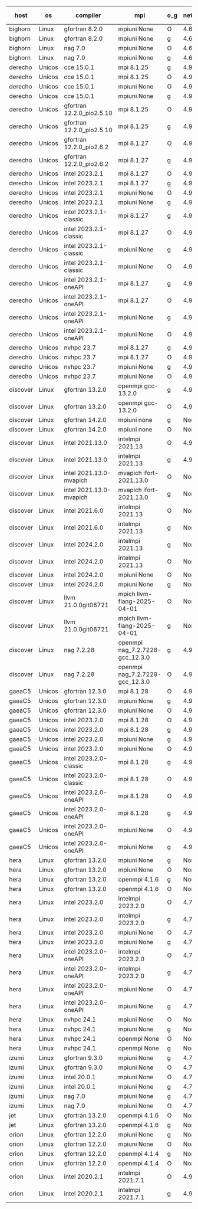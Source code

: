 

| host     | os       | compiler                              | mpi                      | o_g        | netcdf        | build       | u_pass          | u_fail          | s_pass            | s_fail            | e_pass             | e_fail             | nuopc_pass       | nuopc_fail       | artifacts link          |
|----------|----------|---------------------------------------|--------------------------|------------|---------------|-------------|-----------------|-----------------|-------------------|-------------------|--------------------|--------------------|------------------|------------------|-------------------------|
| bighorn | Linux | gfortran 8.2.0 | mpiuni None  | O | 4.6.1  | PASS | 12560 | 0 | 9 | 0 | 42 | 0 | None | None | <a href="https://github.com/esmf-org/esmf-test-artifacts/tree/47ebca71dd64686b74087cc518bdbf6d87d160d7/develop/gfortran/8.2.0/O/mpiuni/None" target="_blank">47ebca7</a> | 
| bighorn | Linux | gfortran 8.2.0 | mpiuni None  | g | 4.6.1  | PASS | 12560 | 0 | 9 | 0 | 42 | 0 | None | None | <a href="https://github.com/esmf-org/esmf-test-artifacts/tree/f13bf4e3c930207453a20a536ed050bddcfc0d4b/develop/gfortran/8.2.0/g/mpiuni/None" target="_blank">f13bf4e</a> | 
| bighorn | Linux | nag 7.0 | mpiuni None  | O | 4.6.1  | PASS | 12560 | 0 | 9 | 0 | 42 | 0 | None | None | <a href="https://github.com/esmf-org/esmf-test-artifacts/tree/c6a2844363fcf4835236e71c7987f32fba6b4ed0/develop/nag/7.0/O/mpiuni/None" target="_blank">c6a2844</a> | 
| bighorn | Linux | nag 7.0 | mpiuni None  | g | 4.6.1  | PASS | 12560 | 0 | 9 | 0 | 42 | 0 | None | None | <a href="https://github.com/esmf-org/esmf-test-artifacts/tree/e09fb38acf6637fef99dc42ee7d847a77605e32f/develop/nag/7.0/g/mpiuni/None" target="_blank">e09fb38</a> | 
| derecho | Unicos | cce 15.0.1 | mpi 8.1.25  | g | 4.9.2  | PASS | 14030 | 199 | 51 | 0 | 80 | 0 | 57 | 0 | <a href="https://github.com/esmf-org/esmf-test-artifacts/tree/8ceedff8a476dbfc9dc4ff685151ef37f9a6b576/develop/cce/15.0.1/g/mpi/8.1.25" target="_blank">8ceedff</a> | 
| derecho | Unicos | cce 15.0.1 | mpi 8.1.25  | O | 4.9.2  | PASS | 14150 | 79 | 51 | 0 | 80 | 0 | 57 | 0 | <a href="https://github.com/esmf-org/esmf-test-artifacts/tree/406e78d9262af48169657f591e46f6ee259cb956/develop/cce/15.0.1/O/mpi/8.1.25" target="_blank">406e78d</a> | 
| derecho | Unicos | cce 15.0.1 | mpiuni None  | O | 4.9.2  | PASS | 12324 | 236 | 9 | 0 | 42 | 0 | None | None | <a href="https://github.com/esmf-org/esmf-test-artifacts/tree/0c21814c60da412f34abc518f6fb494c92ca447e/develop/cce/15.0.1/O/mpiuni/None" target="_blank">0c21814</a> | 
| derecho | Unicos | cce 15.0.1 | mpiuni None  | g | 4.9.2  | PASS | 12483 | 77 | 9 | 0 | 42 | 0 | None | None | <a href="https://github.com/esmf-org/esmf-test-artifacts/tree/373b58491cf3bbb55e22f7c653dc2ed20f88c3e1/develop/cce/15.0.1/g/mpiuni/None" target="_blank">373b584</a> | 
| derecho | Unicos | gfortran 12.2.0_pio2.5.10 | mpi 8.1.25  | O | 4.9.2  | PASS | 14229 | 0 | 51 | 0 | 80 | 0 | 57 | 0 | <a href="https://github.com/esmf-org/esmf-test-artifacts/tree/b76329fc809c988c1a3830cfbbe40621b810798a/develop/gfortran/12.2.0_pio2.5.10/O/mpi/8.1.25" target="_blank">b76329f</a> | 
| derecho | Unicos | gfortran 12.2.0_pio2.5.10 | mpi 8.1.25  | g | 4.9.2  | PASS | 14229 | 0 | 51 | 0 | 80 | 0 | 57 | 0 | <a href="https://github.com/esmf-org/esmf-test-artifacts/tree/fc4e1fbc30192cec07278e6eb6c61415922f524b/develop/gfortran/12.2.0_pio2.5.10/g/mpi/8.1.25" target="_blank">fc4e1fb</a> | 
| derecho | Unicos | gfortran 12.2.0_pio2.6.2 | mpi 8.1.27  | O | 4.9.2  | PASS | 14229 | 0 | 51 | 0 | 80 | 0 | 57 | 0 | <a href="https://github.com/esmf-org/esmf-test-artifacts/tree/6e3407640a34de2988553c0da3f495a6197370f0/develop/gfortran/12.2.0_pio2.6.2/O/mpi/8.1.27" target="_blank">6e34076</a> | 
| derecho | Unicos | gfortran 12.2.0_pio2.6.2 | mpi 8.1.27  | g | 4.9.2  | PASS | 14229 | 0 | 51 | 0 | 80 | 0 | 57 | 0 | <a href="https://github.com/esmf-org/esmf-test-artifacts/tree/2e632b0ab4296e6dc884f821c2707ed565c46489/develop/gfortran/12.2.0_pio2.6.2/g/mpi/8.1.27" target="_blank">2e632b0</a> | 
| derecho | Unicos | intel 2023.2.1 | mpi 8.1.27  | O | 4.9.2  | PASS | 14229 | 0 | 51 | 0 | 80 | 0 | 58 | 0 | <a href="https://github.com/esmf-org/esmf-test-artifacts/tree/6fe10a899c9ceb73fe63b6392efa3be553660abc/develop/intel/2023.2.1/O/mpi/8.1.27" target="_blank">6fe10a8</a> | 
| derecho | Unicos | intel 2023.2.1 | mpi 8.1.27  | g | 4.9.2  | PASS | 14229 | 0 | 51 | 0 | 80 | 0 | 58 | 0 | <a href="https://github.com/esmf-org/esmf-test-artifacts/tree/6326d5270aaa52dd08cc01df1ebf22b86bca6a89/develop/intel/2023.2.1/g/mpi/8.1.27" target="_blank">6326d52</a> | 
| derecho | Unicos | intel 2023.2.1 | mpiuni None  | O | 4.9.2  | PASS | 12560 | 0 | 9 | 0 | 42 | 0 | None | None | <a href="https://github.com/esmf-org/esmf-test-artifacts/tree/fa37821c2aac977ec20059d3f1439e71caa09349/develop/intel/2023.2.1/O/mpiuni/None" target="_blank">fa37821</a> | 
| derecho | Unicos | intel 2023.2.1 | mpiuni None  | g | 4.9.2  | PASS | 12560 | 0 | 9 | 0 | 42 | 0 | None | None | <a href="https://github.com/esmf-org/esmf-test-artifacts/tree/e18964ec27d9a4c094c9b9c290a9fb8d44b9ada6/develop/intel/2023.2.1/g/mpiuni/None" target="_blank">e18964e</a> | 
| derecho | Unicos | intel 2023.2.1-classic | mpi 8.1.27  | g | 4.9.2  | PASS | 14229 | 0 | 51 | 0 | 80 | 0 | 57 | 0 | <a href="https://github.com/esmf-org/esmf-test-artifacts/tree/5ab9067e2e0709591699168b968712029e9c5baf/develop/intel/2023.2.1-classic/g/mpi/8.1.27" target="_blank">5ab9067</a> | 
| derecho | Unicos | intel 2023.2.1-classic | mpi 8.1.27  | O | 4.9.2  | PASS | 14229 | 0 | 51 | 0 | 80 | 0 | 57 | 0 | <a href="https://github.com/esmf-org/esmf-test-artifacts/tree/570ec7f1e3debe8577ea4d9de3c94ec36b5b0622/develop/intel/2023.2.1-classic/O/mpi/8.1.27" target="_blank">570ec7f</a> | 
| derecho | Unicos | intel 2023.2.1-classic | mpiuni None  | g | 4.9.2  | PASS | 12560 | 0 | 9 | 0 | 42 | 0 | None | None | <a href="https://github.com/esmf-org/esmf-test-artifacts/tree/8d5a9ad74f95e08973a32d213b245993d88057c6/develop/intel/2023.2.1-classic/g/mpiuni/None" target="_blank">8d5a9ad</a> | 
| derecho | Unicos | intel 2023.2.1-classic | mpiuni None  | O | 4.9.2  | PASS | 12560 | 0 | 9 | 0 | 42 | 0 | None | None | <a href="https://github.com/esmf-org/esmf-test-artifacts/tree/ab921c7eb171da028042d5c00f99e74ce8901d9e/develop/intel/2023.2.1-classic/O/mpiuni/None" target="_blank">ab921c7</a> | 
| derecho | Unicos | intel 2023.2.1-oneAPI | mpi 8.1.27  | g | 4.9.2  | PASS | 14229 | 0 | 51 | 0 | 80 | 0 | 57 | 0 | <a href="https://github.com/esmf-org/esmf-test-artifacts/tree/f5ea4eee830ec6591d8780544237642e273585fc/develop/intel/2023.2.1-oneAPI/g/mpi/8.1.27" target="_blank">f5ea4ee</a> | 
| derecho | Unicos | intel 2023.2.1-oneAPI | mpi 8.1.27  | O | 4.9.2  | PASS | 14229 | 0 | 50 | 1 | 80 | 0 | 57 | 0 | <a href="https://github.com/esmf-org/esmf-test-artifacts/tree/7b2e0ba1c97d9d9d2e43115007ab7ec0d0ecd6e3/develop/intel/2023.2.1-oneAPI/O/mpi/8.1.27" target="_blank">7b2e0ba</a> | 
| derecho | Unicos | intel 2023.2.1-oneAPI | mpiuni None  | g | 4.9.2  | PASS | 12560 | 0 | 9 | 0 | 42 | 0 | None | None | <a href="https://github.com/esmf-org/esmf-test-artifacts/tree/fe8121d117302364e83af9ac45e3173cf033e78b/develop/intel/2023.2.1-oneAPI/g/mpiuni/None" target="_blank">fe8121d</a> | 
| derecho | Unicos | intel 2023.2.1-oneAPI | mpiuni None  | O | 4.9.2  | PASS | 12560 | 0 | 9 | 0 | 42 | 0 | None | None | <a href="https://github.com/esmf-org/esmf-test-artifacts/tree/67442b174d2c630b5335dca69e7281addd6c23ce/develop/intel/2023.2.1-oneAPI/O/mpiuni/None" target="_blank">67442b1</a> | 
| derecho | Unicos | nvhpc 23.7 | mpi 8.1.27  | g | 4.9.2  | PASS | 14229 | 0 | 51 | 0 | 80 | 0 | 57 | 0 | <a href="https://github.com/esmf-org/esmf-test-artifacts/tree/421a6b98aa73cff07b2cbec4afb3e705eb367dc4/develop/nvhpc/23.7/g/mpi/8.1.27" target="_blank">421a6b9</a> | 
| derecho | Unicos | nvhpc 23.7 | mpi 8.1.27  | O | 4.9.2  | PASS | 14229 | 0 | 51 | 0 | 80 | 0 | 57 | 0 | <a href="https://github.com/esmf-org/esmf-test-artifacts/tree/a675d0690234ef3917c33973c1de352e24911c5d/develop/nvhpc/23.7/O/mpi/8.1.27" target="_blank">a675d06</a> | 
| derecho | Unicos | nvhpc 23.7 | mpiuni None  | g | 4.9.2  | PASS | 12560 | 0 | 9 | 0 | 42 | 0 | None | None | <a href="https://github.com/esmf-org/esmf-test-artifacts/tree/d533629148c66ab6bede99cb947a204aebc29eba/develop/nvhpc/23.7/g/mpiuni/None" target="_blank">d533629</a> | 
| derecho | Unicos | nvhpc 23.7 | mpiuni None  | O | 4.9.2  | PASS | 12560 | 0 | 9 | 0 | 42 | 0 | None | None | <a href="https://github.com/esmf-org/esmf-test-artifacts/tree/940d0cbf90dd50e7120f01c880c4d248b62b00a4/develop/nvhpc/23.7/O/mpiuni/None" target="_blank">940d0cb</a> | 
| discover | Linux | gfortran 13.2.0 | openmpi gcc-13.2.0  | g | 4.9.2  | PASS | 14229 | 0 | 51 | 0 | 80 | 0 | 57 | 0 | <a href="https://github.com/esmf-org/esmf-test-artifacts/tree/2794131d12f06dc579aee581c83a75cfd5a38424/develop/gfortran/13.2.0/g/openmpi/gcc-13.2.0" target="_blank">2794131</a> | 
| discover | Linux | gfortran 13.2.0 | openmpi gcc-13.2.0  | O | 4.9.2  | PASS | 14229 | 0 | 51 | 0 | 80 | 0 | 57 | 0 | <a href="https://github.com/esmf-org/esmf-test-artifacts/tree/4336069f77cfb828667946f22bebacade151659f/develop/gfortran/13.2.0/O/openmpi/gcc-13.2.0" target="_blank">4336069</a> | 
| discover | Linux | gfortran 14.2.0 | mpiuni none  | g | None  | PASS | 12560 | 0 | 9 | 0 | 42 | 0 | None | None | <a href="https://github.com/esmf-org/esmf-test-artifacts/tree/942d83ba1eeb9df4704d4bd85cd9d24039047710/develop/gfortran/14.2.0/g/mpiuni/none" target="_blank">942d83b</a> | 
| discover | Linux | gfortran 14.2.0 | mpiuni none  | O | None  | PASS | 12560 | 0 | 9 | 0 | 42 | 0 | None | None | <a href="https://github.com/esmf-org/esmf-test-artifacts/tree/f2dc7b09cf8542ecd766fdf76e7bdc8d5dbec3aa/develop/gfortran/14.2.0/O/mpiuni/none" target="_blank">f2dc7b0</a> | 
| discover | Linux | intel 2021.13.0 | intelmpi 2021.13  | O | 4.9.2  | PASS | 14229 | 0 | 51 | 0 | 80 | 0 | 57 | 0 | <a href="https://github.com/esmf-org/esmf-test-artifacts/tree/b398a8600ec4ce9930439384615f754340b79d1f/develop/intel/2021.13.0/O/intelmpi/2021.13" target="_blank">b398a86</a> | 
| discover | Linux | intel 2021.13.0 | intelmpi 2021.13  | g | 4.9.2  | PASS | 14229 | 0 | 51 | 0 | 80 | 0 | 57 | 0 | <a href="https://github.com/esmf-org/esmf-test-artifacts/tree/a1c87a9b19c2e224c8160055244f9b967ad62532/develop/intel/2021.13.0/g/intelmpi/2021.13" target="_blank">a1c87a9</a> | 
| discover | Linux | intel 2021.13.0-mvapich | mvapich ifort-2021.13.0  | O | None  | PASS | 14229 | 0 | 51 | 0 | 80 | 0 | 57 | 0 | <a href="https://github.com/esmf-org/esmf-test-artifacts/tree/554fe054b4a799457abb3d8f970f1bfe9037c20b/develop/intel/2021.13.0-mvapich/O/mvapich/ifort-2021.13.0" target="_blank">554fe05</a> | 
| discover | Linux | intel 2021.13.0-mvapich | mvapich ifort-2021.13.0  | g | None  | PASS | 14229 | 0 | 51 | 0 | 80 | 0 | 57 | 0 | <a href="https://github.com/esmf-org/esmf-test-artifacts/tree/177926913e6e49a2f711b47ad9ab8fa27c9062c8/develop/intel/2021.13.0-mvapich/g/mvapich/ifort-2021.13.0" target="_blank">1779269</a> | 
| discover | Linux | intel 2021.6.0 | intelmpi 2021.13  | O | None  | PASS | 14229 | 0 | 51 | 0 | 80 | 0 | 57 | 0 | <a href="https://github.com/esmf-org/esmf-test-artifacts/tree/d837573491ebf1b55e545e9914f167544c29a488/develop/intel/2021.6.0/O/intelmpi/2021.13" target="_blank">d837573</a> | 
| discover | Linux | intel 2021.6.0 | intelmpi 2021.13  | g | None  | PASS | 14229 | 0 | 51 | 0 | 80 | 0 | 57 | 0 | <a href="https://github.com/esmf-org/esmf-test-artifacts/tree/39dcb2c26392ebf448eee81f03029fccc7673979/develop/intel/2021.6.0/g/intelmpi/2021.13" target="_blank">39dcb2c</a> | 
| discover | Linux | intel 2024.2.0 | intelmpi 2021.13  | g | None  | PASS | 14228 | 1 | 51 | 0 | 80 | 0 | 57 | 0 | <a href="https://github.com/esmf-org/esmf-test-artifacts/tree/89f177b400ea706543076a4f3c6d988f66043924/develop/intel/2024.2.0/g/intelmpi/2021.13" target="_blank">89f177b</a> | 
| discover | Linux | intel 2024.2.0 | intelmpi 2021.13  | O | None  | PASS | 14229 | 0 | 51 | 0 | 80 | 0 | 57 | 0 | <a href="https://github.com/esmf-org/esmf-test-artifacts/tree/7cea2495e8eef3bb72242729eedaa7b99c8052f8/develop/intel/2024.2.0/O/intelmpi/2021.13" target="_blank">7cea249</a> | 
| discover | Linux | intel 2024.2.0 | mpiuni None  | O | None  | PASS | 12560 | 0 | 9 | 0 | 42 | 0 | None | None | <a href="https://github.com/esmf-org/esmf-test-artifacts/tree/1080000a2dd8c420417374ae69b6b7dd4695fdcb/develop/intel/2024.2.0/O/mpiuni/None" target="_blank">1080000</a> | 
| discover | Linux | intel 2024.2.0 | mpiuni None  | g | None  | PASS | 12559 | 1 | 9 | 0 | 42 | 0 | None | None | <a href="https://github.com/esmf-org/esmf-test-artifacts/tree/48e61e85c6ebcffa52f0851c45dfd9000a1568e0/develop/intel/2024.2.0/g/mpiuni/None" target="_blank">48e61e8</a> | 
| discover | Linux | llvm 21.0.0git06721 | mpich llvm-flang-2025-04-01  | O | None  | PASS | 14211 | 18 | 18 | 33 | 75 | 5 | 0 | 57 | <a href="https://github.com/esmf-org/esmf-test-artifacts/tree/bca67491d7200d7a0530b47bfac8b66e4ea18c2e/develop/llvm/21.0.0git06721/O/mpich/llvm-flang-2025-04-01" target="_blank">bca6749</a> | 
| discover | Linux | llvm 21.0.0git06721 | mpich llvm-flang-2025-04-01  | g | None  | PASS | 14212 | 17 | 18 | 33 | 75 | 5 | 0 | 57 | <a href="https://github.com/esmf-org/esmf-test-artifacts/tree/567bf2cde1e0c266e194512a15b05b343715b595/develop/llvm/21.0.0git06721/g/mpich/llvm-flang-2025-04-01" target="_blank">567bf2c</a> | 
| discover | Linux | nag 7.2.28 | openmpi nag_7.2.7228-gcc_12.3.0  | g | 4.9.2  | PASS | 14229 | 0 | 51 | 0 | 80 | 0 | 56 | 1 | <a href="https://github.com/esmf-org/esmf-test-artifacts/tree/92674800e5778ea7c1943bd6426deb72468d0bfe/develop/nag/7.2.28/g/openmpi/nag_7.2.7228-gcc_12.3.0" target="_blank">9267480</a> | 
| discover | Linux | nag 7.2.28 | openmpi nag_7.2.7228-gcc_12.3.0  | O | 4.9.2  | PASS | 14229 | 0 | 51 | 0 | 80 | 0 | 56 | 1 | <a href="https://github.com/esmf-org/esmf-test-artifacts/tree/ed82915cf8e9452e9127e093a75524a7c759ee06/develop/nag/7.2.28/O/openmpi/nag_7.2.7228-gcc_12.3.0" target="_blank">ed82915</a> | 
| gaeaC5 | Unicos | gfortran 12.3.0 | mpi 8.1.28  | O | 4.9.0  | PASS | 14229 | 0 | 51 | 0 | 80 | 0 | 57 | 0 | <a href="https://github.com/esmf-org/esmf-test-artifacts/tree/ece9246cd4e81d8e420123eaf2444734b1856d37/develop/gfortran/12.3.0/O/mpi/8.1.28" target="_blank">ece9246</a> | 
| gaeaC5 | Unicos | gfortran 12.3.0 | mpiuni None  | g | 4.9.0  | PASS | 12560 | 0 | 9 | 0 | 42 | 0 | None | None | <a href="https://github.com/esmf-org/esmf-test-artifacts/tree/4a16227a89877db00c01ac0028525b8e60c7b733/develop/gfortran/12.3.0/g/mpiuni/None" target="_blank">4a16227</a> | 
| gaeaC5 | Unicos | gfortran 12.3.0 | mpiuni None  | O | 4.9.0  | PASS | 12560 | 0 | 9 | 0 | 42 | 0 | None | None | <a href="https://github.com/esmf-org/esmf-test-artifacts/tree/6d5d3875f8777cd4672fa8862637d09a85c61498/develop/gfortran/12.3.0/O/mpiuni/None" target="_blank">6d5d387</a> | 
| gaeaC5 | Unicos | intel 2023.2.0 | mpi 8.1.28  | O | 4.9.0  | PASS | None | None | None | None | None | None | None | None | <a href="https://github.com/esmf-org/esmf-test-artifacts/tree/3e3e5172e27a85df1c4e38622d55b9fb40f70fd5/develop/intel/2023.2.0/O/mpi/8.1.28" target="_blank">3e3e517</a> | 
| gaeaC5 | Unicos | intel 2023.2.0 | mpi 8.1.28  | g | 4.9.0  | PASS | None | None | None | None | None | None | None | None | <a href="https://github.com/esmf-org/esmf-test-artifacts/tree/6adedca9d0efd758276801cbdaeb651ec7f03634/develop/intel/2023.2.0/g/mpi/8.1.28" target="_blank">6adedca</a> | 
| gaeaC5 | Unicos | intel 2023.2.0 | mpiuni None  | g | 4.9.0  | PASS | None | None | None | None | None | None | None | None | <a href="https://github.com/esmf-org/esmf-test-artifacts/tree/67962c66b95fc01b1cae5d57cf3156a6d6ecbae2/develop/intel/2023.2.0/g/mpiuni/None" target="_blank">67962c6</a> | 
| gaeaC5 | Unicos | intel 2023.2.0 | mpiuni None  | O | 4.9.0  | PASS | 12560 | 0 | 9 | 0 | 42 | 0 | None | None | <a href="https://github.com/esmf-org/esmf-test-artifacts/tree/d22b975faff88a70c5957b6e162cfdd54563a95e/develop/intel/2023.2.0/O/mpiuni/None" target="_blank">d22b975</a> | 
| gaeaC5 | Unicos | intel 2023.2.0-classic | mpi 8.1.28  | g | 4.9.0  | PASS | None | None | None | None | None | None | None | None | <a href="https://github.com/esmf-org/esmf-test-artifacts/tree/5e5693c93b9a7ea62a6bc67031e0c1a40e6ac2ea/develop/intel/2023.2.0-classic/g/mpi/8.1.28" target="_blank">5e5693c</a> | 
| gaeaC5 | Unicos | intel 2023.2.0-classic | mpi 8.1.28  | O | 4.9.0  | PASS | 14229 | 0 | 51 | 0 | 80 | 0 | 57 | 0 | <a href="https://github.com/esmf-org/esmf-test-artifacts/tree/b3f580cfc04c8cb649820510cab6418eb17a0695/develop/intel/2023.2.0-classic/O/mpi/8.1.28" target="_blank">b3f580c</a> | 
| gaeaC5 | Unicos | intel 2023.2.0-oneAPI | mpi 8.1.28  | O | 4.9.0  | PASS | None | None | None | None | None | None | None | None | <a href="https://github.com/esmf-org/esmf-test-artifacts/tree/06f91475bb2e7736b1450dc129e0c4a8830e08ba/develop/intel/2023.2.0-oneAPI/O/mpi/8.1.28" target="_blank">06f9147</a> | 
| gaeaC5 | Unicos | intel 2023.2.0-oneAPI | mpi 8.1.28  | g | 4.9.0  | PASS | None | None | None | None | None | None | None | None | <a href="https://github.com/esmf-org/esmf-test-artifacts/tree/4b83981a0574f43192040f2c9a9539a095cef256/develop/intel/2023.2.0-oneAPI/g/mpi/8.1.28" target="_blank">4b83981</a> | 
| gaeaC5 | Unicos | intel 2023.2.0-oneAPI | mpiuni None  | O | 4.9.0  | PASS | 12560 | 0 | 9 | 0 | 42 | 0 | None | None | <a href="https://github.com/esmf-org/esmf-test-artifacts/tree/1ebe6be35258092876c510804fb4852da7e1a145/develop/intel/2023.2.0-oneAPI/O/mpiuni/None" target="_blank">1ebe6be</a> | 
| gaeaC5 | Unicos | intel 2023.2.0-oneAPI | mpiuni None  | g | 4.9.0  | PASS | None | None | None | None | None | None | None | None | <a href="https://github.com/esmf-org/esmf-test-artifacts/tree/018668144e93fad14950d1be26a504fa243be276/develop/intel/2023.2.0-oneAPI/g/mpiuni/None" target="_blank">0186681</a> | 
| hera | Linux | gfortran 13.2.0 | mpiuni None  | g | None  | PASS | 12560 | 0 | 9 | 0 | 42 | 0 | None | None | <a href="https://github.com/esmf-org/esmf-test-artifacts/tree/447c0d882a7232e7bb6403cd57a1daa9856b0996/develop/gfortran/13.2.0/g/mpiuni/None" target="_blank">447c0d8</a> | 
| hera | Linux | gfortran 13.2.0 | mpiuni None  | O | None  | PASS | 12560 | 0 | 9 | 0 | 42 | 0 | None | None | <a href="https://github.com/esmf-org/esmf-test-artifacts/tree/1dfc70863adeabc5cf3c1c694b073612c24ebae5/develop/gfortran/13.2.0/O/mpiuni/None" target="_blank">1dfc708</a> | 
| hera | Linux | gfortran 13.2.0 | openmpi 4.1.6  | g | None  | PASS | 14229 | 0 | 51 | 0 | 80 | 0 | 57 | 0 | <a href="https://github.com/esmf-org/esmf-test-artifacts/tree/19d6982d3530bb24b435d659ffb9c49a34a2a218/develop/gfortran/13.2.0/g/openmpi/4.1.6" target="_blank">19d6982</a> | 
| hera | Linux | gfortran 13.2.0 | openmpi 4.1.6  | O | None  | PASS | 14229 | 0 | 51 | 0 | 80 | 0 | 57 | 0 | <a href="https://github.com/esmf-org/esmf-test-artifacts/tree/85234de7aa9dd2c1edf3c5db78a65e07a1535f69/develop/gfortran/13.2.0/O/openmpi/4.1.6" target="_blank">85234de</a> | 
| hera | Linux | intel 2023.2.0 | intelmpi 2023.2.0  | O | 4.7.0  | PASS | 14229 | 0 | 51 | 0 | 80 | 0 | 57 | 0 | <a href="https://github.com/esmf-org/esmf-test-artifacts/tree/be18aecdf451b65e1cccc044866eb261bf5fa2cd/develop/intel/2023.2.0/O/intelmpi/2023.2.0" target="_blank">be18aec</a> | 
| hera | Linux | intel 2023.2.0 | intelmpi 2023.2.0  | g | 4.7.0  | PASS | 14229 | 0 | 51 | 0 | 80 | 0 | 57 | 0 | <a href="https://github.com/esmf-org/esmf-test-artifacts/tree/d1b91f8bcf4600c8392996538a9bd918160a32d0/develop/intel/2023.2.0/g/intelmpi/2023.2.0" target="_blank">d1b91f8</a> | 
| hera | Linux | intel 2023.2.0 | mpiuni None  | O | 4.7.0  | PASS | 12560 | 0 | 9 | 0 | 42 | 0 | None | None | <a href="https://github.com/esmf-org/esmf-test-artifacts/tree/1a8f0b2642366b64695a536f98c6314d1ea9c0b4/develop/intel/2023.2.0/O/mpiuni/None" target="_blank">1a8f0b2</a> | 
| hera | Linux | intel 2023.2.0 | mpiuni None  | g | 4.7.0  | PASS | 12560 | 0 | 9 | 0 | 42 | 0 | None | None | <a href="https://github.com/esmf-org/esmf-test-artifacts/tree/da0bee0c1757da6f41e3218bdd663cfc31816c9c/develop/intel/2023.2.0/g/mpiuni/None" target="_blank">da0bee0</a> | 
| hera | Linux | intel 2023.2.0-oneAPI | intelmpi 2023.2.0  | O | 4.7.0  | PASS | 14229 | 0 | 50 | 1 | 80 | 0 | 57 | 0 | <a href="https://github.com/esmf-org/esmf-test-artifacts/tree/15388842fa9342ab19d663c694d997833f3ee89f/develop/intel/2023.2.0-oneAPI/O/intelmpi/2023.2.0" target="_blank">1538884</a> | 
| hera | Linux | intel 2023.2.0-oneAPI | intelmpi 2023.2.0  | g | 4.7.0  | PASS | None | None | None | None | None | None | None | None | <a href="https://github.com/esmf-org/esmf-test-artifacts/tree/a8aeb2a826cb1d37f351b716da959fcc4e356c2d/develop/intel/2023.2.0-oneAPI/g/intelmpi/2023.2.0" target="_blank">a8aeb2a</a> | 
| hera | Linux | intel 2023.2.0-oneAPI | mpiuni None  | O | 4.7.0  | PASS | 12560 | 0 | 9 | 0 | 42 | 0 | None | None | <a href="https://github.com/esmf-org/esmf-test-artifacts/tree/703c53eab06a8ed1a0096fb6f6757ea571bf25cb/develop/intel/2023.2.0-oneAPI/O/mpiuni/None" target="_blank">703c53e</a> | 
| hera | Linux | intel 2023.2.0-oneAPI | mpiuni None  | g | 4.7.0  | PASS | 12560 | 0 | 9 | 0 | 42 | 0 | None | None | <a href="https://github.com/esmf-org/esmf-test-artifacts/tree/d2e591f3b4e312d8d6df9d9c81690ef01ffdc14a/develop/intel/2023.2.0-oneAPI/g/mpiuni/None" target="_blank">d2e591f</a> | 
| hera | Linux | nvhpc 24.1 | mpiuni None  | O | None  | PASS | 12560 | 0 | 9 | 0 | 42 | 0 | None | None | <a href="https://github.com/esmf-org/esmf-test-artifacts/tree/61366265113e6bea7166b0c277ad7c685bde3e30/develop/nvhpc/24.1/O/mpiuni/None" target="_blank">6136626</a> | 
| hera | Linux | nvhpc 24.1 | mpiuni None  | g | None  | PASS | 12560 | 0 | 9 | 0 | 42 | 0 | None | None | <a href="https://github.com/esmf-org/esmf-test-artifacts/tree/438574f6d9053e009072e1ddcea1ac215d5aecab/develop/nvhpc/24.1/g/mpiuni/None" target="_blank">438574f</a> | 
| hera | Linux | nvhpc 24.1 | openmpi None  | O | None  | PASS | 14229 | 0 | 51 | 0 | 80 | 0 | 57 | 0 | <a href="https://github.com/esmf-org/esmf-test-artifacts/tree/89f3626e4c5cf41bd3c5a72add2432f6be80df33/develop/nvhpc/24.1/O/openmpi/None" target="_blank">89f3626</a> | 
| hera | Linux | nvhpc 24.1 | openmpi None  | g | None  | PASS | 14229 | 0 | 51 | 0 | 80 | 0 | 57 | 0 | <a href="https://github.com/esmf-org/esmf-test-artifacts/tree/55311fb69257bfc735fe601cb8c9f39b741ab7c1/develop/nvhpc/24.1/g/openmpi/None" target="_blank">55311fb</a> | 
| izumi | Linux | gfortran 9.3.0 | mpiuni None  | g | 4.7.4  | PASS | 12560 | 0 | 9 | 0 | 42 | 0 | None | None | <a href="https://github.com/esmf-org/esmf-test-artifacts/tree/f74d7f0e8431c841b207c9370bfc36f453ecf49b/develop/gfortran/9.3.0/g/mpiuni/None" target="_blank">f74d7f0</a> | 
| izumi | Linux | gfortran 9.3.0 | mpiuni None  | O | 4.7.4  | PASS | 12560 | 0 | 9 | 0 | 42 | 0 | None | None | <a href="https://github.com/esmf-org/esmf-test-artifacts/tree/d021ba20f5f931eb5d9df7e599b87402a10e4dc9/develop/gfortran/9.3.0/O/mpiuni/None" target="_blank">d021ba2</a> | 
| izumi | Linux | intel 20.0.1 | mpiuni None  | O | 4.7.4  | PASS | 12560 | 0 | 9 | 0 | 42 | 0 | None | None | <a href="https://github.com/esmf-org/esmf-test-artifacts/tree/33d1d5fad6bf01ea46b9f408be2f2ac01acaf0fa/develop/intel/20.0.1/O/mpiuni/None" target="_blank">33d1d5f</a> | 
| izumi | Linux | intel 20.0.1 | mpiuni None  | g | 4.7.4  | PASS | 12560 | 0 | 9 | 0 | 42 | 0 | None | None | <a href="https://github.com/esmf-org/esmf-test-artifacts/tree/5dffcaa3b474aca413e163093332d83f3222234a/develop/intel/20.0.1/g/mpiuni/None" target="_blank">5dffcaa</a> | 
| izumi | Linux | nag 7.0 | mpiuni None  | g | 4.7.4  | PASS | 12560 | 0 | 9 | 0 | 42 | 0 | None | None | <a href="https://github.com/esmf-org/esmf-test-artifacts/tree/96052d7108135a4d38940516cd711d6091cc03c5/develop/nag/7.0/g/mpiuni/None" target="_blank">96052d7</a> | 
| izumi | Linux | nag 7.0 | mpiuni None  | O | 4.7.4  | PASS | 12560 | 0 | 9 | 0 | 42 | 0 | None | None | <a href="https://github.com/esmf-org/esmf-test-artifacts/tree/ddaed40f99163f563091fcf9d50dc235d15559b0/develop/nag/7.0/O/mpiuni/None" target="_blank">ddaed40</a> | 
| jet | Linux | gfortran 13.2.0 | openmpi 4.1.6  | O | None  | PASS | 14229 | 0 | 51 | 0 | 80 | 0 | 57 | 0 | <a href="https://github.com/esmf-org/esmf-test-artifacts/tree/7ff135d2a7e8691d03cac8000146727c669f25e3/develop/gfortran/13.2.0/O/openmpi/4.1.6" target="_blank">7ff135d</a> | 
| jet | Linux | gfortran 13.2.0 | openmpi 4.1.6  | g | None  | PASS | 14229 | 0 | 51 | 0 | 80 | 0 | 57 | 0 | <a href="https://github.com/esmf-org/esmf-test-artifacts/tree/d6c84ca62c4ab3c5ef27bcb50c47cfe8b082b2af/develop/gfortran/13.2.0/g/openmpi/4.1.6" target="_blank">d6c84ca</a> | 
| orion | Linux | gfortran 12.2.0 | mpiuni None  | g | None  | PASS | 12560 | 0 | 9 | 0 | 42 | 0 | None | None | <a href="https://github.com/esmf-org/esmf-test-artifacts/tree/1536160c6972a1145602426875fed39cf6671114/develop/gfortran/12.2.0/g/mpiuni/None" target="_blank">1536160</a> | 
| orion | Linux | gfortran 12.2.0 | mpiuni None  | O | None  | PASS | 12560 | 0 | 9 | 0 | 42 | 0 | None | None | <a href="https://github.com/esmf-org/esmf-test-artifacts/tree/c9adaf2441c1f11f85ee42b7a8ae99181d42d14a/develop/gfortran/12.2.0/O/mpiuni/None" target="_blank">c9adaf2</a> | 
| orion | Linux | gfortran 12.2.0 | openmpi 4.1.4  | g | None  | PASS | 14229 | 0 | 51 | 0 | 80 | 0 | 57 | 0 | <a href="https://github.com/esmf-org/esmf-test-artifacts/tree/1b73358cddd742865bc9ff640db75d9a569e09d9/develop/gfortran/12.2.0/g/openmpi/4.1.4" target="_blank">1b73358</a> | 
| orion | Linux | gfortran 12.2.0 | openmpi 4.1.4  | O | None  | PASS | 14229 | 0 | 51 | 0 | 80 | 0 | 57 | 0 | <a href="https://github.com/esmf-org/esmf-test-artifacts/tree/453822535938e2b83731d61763b87e2510ac4ee8/develop/gfortran/12.2.0/O/openmpi/4.1.4" target="_blank">4538225</a> | 
| orion | Linux | intel 2020.2.1 | intelmpi 2021.7.1  | O | 4.9.2  | PASS | 14229 | 0 | 51 | 0 | 80 | 0 | 57 | 0 | <a href="https://github.com/esmf-org/esmf-test-artifacts/tree/de671980a94cd6a5e52ab0e14740e9613246b6f9/develop/intel/2020.2.1/O/intelmpi/2021.7.1" target="_blank">de67198</a> | 
| orion | Linux | intel 2020.2.1 | intelmpi 2021.7.1  | g | 4.9.2  | PASS | 14229 | 0 | 51 | 0 | 80 | 0 | 57 | 0 | <a href="https://github.com/esmf-org/esmf-test-artifacts/tree/3663a21b6c103dea3a8b35494bba9620ff3c2996/develop/intel/2020.2.1/g/intelmpi/2021.7.1" target="_blank">3663a21</a> | 
